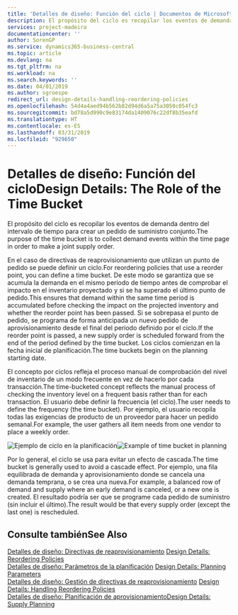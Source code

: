 ```yaml
---
title: 'Detalles de diseño: Función del ciclo | Documentos de Microsoft'
description: El propósito del ciclo es recopilar los eventos de demanda dentro del intervalo de tiempo para crear un pedido de suministro conjunto.
services: project-madeira
documentationcenter: ''
author: SorenGP
ms.service: dynamics365-business-central
ms.topic: article
ms.devlang: na
ms.tgt_pltfrm: na
ms.workload: na
ms.search.keywords: ''
ms.date: 04/01/2019
ms.author: sgroespe
redirect_url: design-details-handling-reordering-policies
ms.openlocfilehash: 54d4a4aed94b562b82d94d6a5a75a3050c054fc3
ms.sourcegitcommit: bd78a5d990c9e83174da1409076c22df8b35eafd
ms.translationtype: HT
ms.contentlocale: es-ES
ms.lasthandoff: 03/31/2019
ms.locfileid: "929650"
---
```

# <a name="design-details-the-role-of-the-time-bucket"></a><span data-ttu-id="0b09b-103">Detalles de diseño: Función del ciclo</span><span class="sxs-lookup"><span data-stu-id="0b09b-103">Design Details: The Role of the Time Bucket</span></span>
<span data-ttu-id="0b09b-104">El propósito del ciclo es recopilar los eventos de demanda dentro del intervalo de tiempo para crear un pedido de suministro conjunto.</span><span class="sxs-lookup"><span data-stu-id="0b09b-104">The purpose of the time bucket is to collect demand events within the time page in order to make a joint supply order.</span></span>  

 <span data-ttu-id="0b09b-105">En el caso de directivas de reaprovisionamiento que utilizan un punto de pedido se puede definir un ciclo.</span><span class="sxs-lookup"><span data-stu-id="0b09b-105">For reordering policies that use a reorder point, you can define a time bucket.</span></span> <span data-ttu-id="0b09b-106">De este modo se garantiza que se acumula la demanda en el mismo periodo de tiempo antes de comprobar el impacto en el inventario proyectado y si se ha superado el último punto de pedido.</span><span class="sxs-lookup"><span data-stu-id="0b09b-106">This ensures that demand within the same time period is accumulated before checking the impact on the projected inventory and whether the reorder point has been passed.</span></span> <span data-ttu-id="0b09b-107">Si se sobrepasa el punto de pedido, se programa de forma anticipada un nuevo pedido de aprovisionamiento desde el final del periodo definido por el ciclo.</span><span class="sxs-lookup"><span data-stu-id="0b09b-107">If the reorder point is passed, a new supply order is scheduled forward from the end of the period defined by the time bucket.</span></span> <span data-ttu-id="0b09b-108">Los ciclos comienzan en la fecha inicial de planificación.</span><span class="sxs-lookup"><span data-stu-id="0b09b-108">The time buckets begin on the planning starting date.</span></span>  

 <span data-ttu-id="0b09b-109">El concepto por ciclos refleja el proceso manual de comprobación del nivel de inventario de un modo frecuente en vez de hacerlo por cada transacción.</span><span class="sxs-lookup"><span data-stu-id="0b09b-109">The time-bucketed concept reflects the manual process of checking the inventory level on a frequent basis rather than for each transaction.</span></span> <span data-ttu-id="0b09b-110">El usuario debe definir la frecuencia (el ciclo).</span><span class="sxs-lookup"><span data-stu-id="0b09b-110">The user needs to define the frequency (the time bucket).</span></span> <span data-ttu-id="0b09b-111">Por ejemplo, el usuario recopila todas las exigencias de producto de un proveedor para hacer un pedido semanal.</span><span class="sxs-lookup"><span data-stu-id="0b09b-111">For example, the user gathers all item needs from one vendor to place a weekly order.</span></span>  

 <span data-ttu-id="0b09b-112">![Ejemplo de ciclo en la planificación](media/nav_app_supply_planning_2_reorder_cycle.png "Ejemplo de ciclo en la planificación")</span><span class="sxs-lookup"><span data-stu-id="0b09b-112">![Example of time bucket in planning](media/nav_app_supply_planning_2_reorder_cycle.png "Example of time bucket in planning")</span></span>  

 <span data-ttu-id="0b09b-113">Por lo general, el ciclo se usa para evitar un efecto de cascada.</span><span class="sxs-lookup"><span data-stu-id="0b09b-113">The time bucket is generally used to avoid a cascade effect.</span></span> <span data-ttu-id="0b09b-114">Por ejemplo, una fila equilibrada de demanda y aprovisionamiento donde se cancela una demanda temprana, o se crea una nueva.</span><span class="sxs-lookup"><span data-stu-id="0b09b-114">For example, a balanced row of demand and supply where an early demand is canceled, or a new one is created.</span></span> <span data-ttu-id="0b09b-115">El resultado podría ser que se programe cada pedido de suministro (sin incluir el último).</span><span class="sxs-lookup"><span data-stu-id="0b09b-115">The result would be that every supply order (except the last one) is rescheduled.</span></span>  

## <a name="see-also"></a><span data-ttu-id="0b09b-116">Consulte también</span><span class="sxs-lookup"><span data-stu-id="0b09b-116">See Also</span></span>  
 <span data-ttu-id="0b09b-117">[Detalles de diseño: Directivas de reaprovisionamiento](design-details-reordering-policies.md) </span><span class="sxs-lookup"><span data-stu-id="0b09b-117">[Design Details: Reordering Policies](design-details-reordering-policies.md) </span></span>  
 <span data-ttu-id="0b09b-118">[Detalles de diseño: Parámetros de la planificación](design-details-planning-parameters.md) </span><span class="sxs-lookup"><span data-stu-id="0b09b-118">[Design Details: Planning Parameters](design-details-planning-parameters.md) </span></span>  
 <span data-ttu-id="0b09b-119">[Detalles de diseño: Gestión de directivas de reaprovisionamiento](design-details-handling-reordering-policies.md) </span><span class="sxs-lookup"><span data-stu-id="0b09b-119">[Design Details: Handling Reordering Policies](design-details-handling-reordering-policies.md) </span></span>  
 [<span data-ttu-id="0b09b-120">Detalles de diseño: Planificación de aprovisionamiento</span><span class="sxs-lookup"><span data-stu-id="0b09b-120">Design Details: Supply Planning</span></span>](design-details-supply-planning.md)
